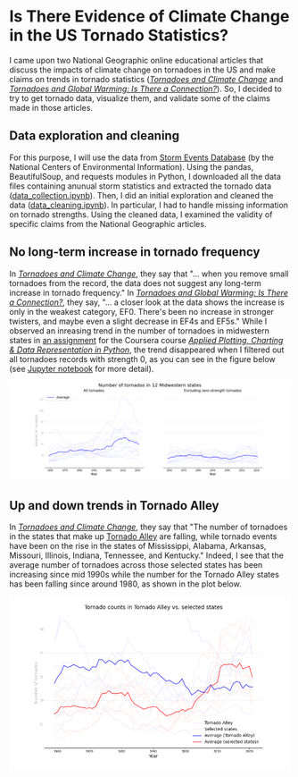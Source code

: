 # Is There Evidence of Climate Change in the US Tornado Statistics?

I came upon two National Geographic online educational articles that discuss the impacts of climate change on tornadoes in the US and make claims on trends in tornado statistics ([_Tornadoes and Climate Change_](https://education.nationalgeographic.org/resource/tornadoes-and-climate-change) and [_Tornadoes and Global Warming: Is There a Connection?_](https://education.nationalgeographic.org/resource/tornadoes-and-global-warming-there-connection)).  So, I decided to try to get tornado data, visualize them, and validate some of the claims made in those articles.

## Data exploration and cleaning

For this purpose, I will use the data from [Storm Events Database](https://www.ncdc.noaa.gov/stormevents/) (by the National Centers of Environmental Information).  Using the pandas, BeautifulSoup, and requests modules in Python, I downloaded all the data files containing anunual storm statistics and extracted the tornado data ([data_collection.ipynb](data_collection.ipynb)).  Then, I did an initial exploration and cleaned the data ([data_cleaning.ipynb](data_cleaning.ipynb)).  In particular, I had to handle missing information on tornado strengths.  Using the cleaned data, I examined the validity of specific claims from the National Geographic articles.

## No long-term increase in tornado frequency

In [_Tornadoes and Climate Change_](https://education.nationalgeographic.org/resource/tornadoes-and-climate-change), they say that "... when you remove small tornadoes from the record, the data does not suggest any long-term increase in tornado frequency."  In [_Tornadoes and Global Warming: Is There a Connection?_](https://education.nationalgeographic.org/resource/tornadoes-and-global-warming-there-connection), they say, "... a closer look at the data shows the increase is only in the weakest category, EF0. There's been no increase in stronger twisters, and maybe even a slight decrease in EF4s and EF5s."  While I observed an inreasing trend in the number of tornadoes in midwestern states in [an assignment](Coursera_Assignment_4_Nishikawa.pdf) for the Coursera course [_Applied Plotting, Charting & Data Representation in Python_](https://www.coursera.org/learn/python-plotting?), the trend disappeared when I filtered out all tornadoes records with strength 0, as you can see in the figure below (see [Jupyter notebook](/analysis_midwestern.ipynb) for more detail).

![analysis_midwestern.png](analysis_midwestern.png)


## Up and down trends in Tornado Alley

In [_Tornadoes and Climate Change_](https://education.nationalgeographic.org/resource/tornadoes-and-climate-change), they say that "The number of tornadoes in the states that make up [Tornado Alley](https://en.wikipedia.org/wiki/Tornado_Alley) are falling, while tornado events have been on the rise in the states of Mississippi, Alabama, Arkansas, Missouri, Illinois, Indiana, Tennessee, and Kentucky."  Indeed, I see that the average number of tornadoes across those selected states has been increasing since mid 1990s while the number for the Tornado Alley states has been falling since around 1980, as shown in the plot below.

<p align="center">
<img src="analysis_tornado_alley.png" width="700">
</p>
